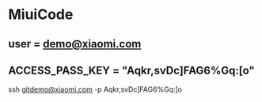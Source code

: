 # MiuiCode

## user = demo@xiaomi.com
## ACCESS_PASS_KEY = "Aqkr,svDc]FAG6%Gq:[o"
ssh gitdemo@xiaomi.com -p Aqkr,svDc]FAG6%Gq:[o
